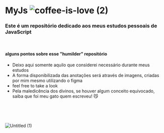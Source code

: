# MyJs ![coffee-is-love (2)](https://user-images.githubusercontent.com/112128418/208530170-f1e884ab-9b1b-4499-9ee2-5f261750f539.gif)
<h3> Este é um repositório dedicado aos meus estudos pessoais de JavaScript </h3>

<br>

 <h4> alguns pontos sobre esse "humilder" repositório </h4>
 <ul>
   <li>Deixo aqui somente aquilo que considerei necessário durante meus estudos</l1>
   <li>A forma disponibilizada das anotações será através de imagens, criadas por mim mesmo utilizando o figma</l1>
   <li>feel free to take a look</l1>
   <li>Pela maledicência dos divinos, se houver algum conceito equivocado, saiba que foi meu gato quem escreveu! 😼</l1>
 </ul>
 
 <br>
 <br>
 <br>
 
 
![Untitled (1)](https://user-images.githubusercontent.com/112128418/208523485-0dbdf299-d4df-41a3-9eef-2524f970f8fb.jpg)
